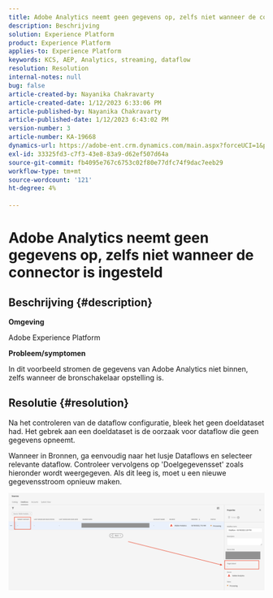 ```yaml
---
title: Adobe Analytics neemt geen gegevens op, zelfs niet wanneer de connector is ingesteld
description: Beschrijving
solution: Experience Platform
product: Experience Platform
applies-to: Experience Platform
keywords: KCS, AEP, Analytics, streaming, dataflow
resolution: Resolution
internal-notes: null
bug: false
article-created-by: Nayanika Chakravarty
article-created-date: 1/12/2023 6:33:06 PM
article-published-by: Nayanika Chakravarty
article-published-date: 1/12/2023 6:43:02 PM
version-number: 3
article-number: KA-19668
dynamics-url: https://adobe-ent.crm.dynamics.com/main.aspx?forceUCI=1&pagetype=entityrecord&etn=knowledgearticle&id=4f0d8b8b-a792-ed11-aad1-6045bd006c82
exl-id: 33325fd3-c7f3-43e8-83a9-d62ef507d64a
source-git-commit: fb4095e767c6753c02f80e77dfc74f9dac7eeb29
workflow-type: tm+mt
source-wordcount: '121'
ht-degree: 4%

---
```


# Adobe Analytics neemt geen gegevens op, zelfs niet wanneer de connector is ingesteld

## Beschrijving {#description}


<b>Omgeving</b>

Adobe Experience Platform

<b>Probleem/symptomen</b>

In dit voorbeeld stromen de gegevens van Adobe Analytics niet binnen, zelfs wanneer de bronschakelaar opstelling is.


## Resolutie {#resolution}


Na het controleren van de dataflow configuratie, bleek het geen doeldataset had. Het gebrek aan een doeldataset is de oorzaak voor dataflow die geen gegevens opneemt.

Wanneer in Bronnen, ga eenvoudig naar het lusje Dataflows en selecteer relevante dataflow. Controleer vervolgens op &#39;Doelgegevensset&#39; zoals hieronder wordt weergegeven. Als dit leeg is, moet u een nieuwe gegevensstroom opnieuw maken.

![](assets/6dcf5ee4-5adb-ec11-a7b6-0022480b01c6.png)
